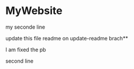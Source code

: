 # MyWebsite

my seconde line

update this file readme on update-readme brach**

I am fixed the pb

second line
